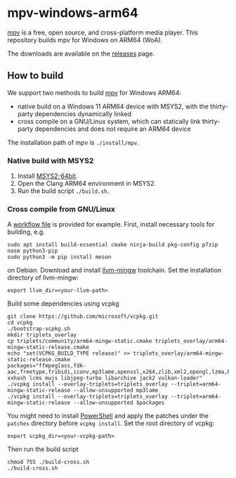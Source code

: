 # mpv-windows-arm64
[mpv](https://mpv.io/) is a free, open source, and cross-platform media player. This repository builds mpv for Windows on ARM64 (WoA).

The downloads are available on the [releases](https://github.com/minnyres/mpv-windows-arm64/releases) page.

## How to build
We support two methods to build [mpv](https://mpv.io/) for Windows ARM64:
+ native build on a Windows 11 ARM64 device with MSYS2, with the thirty-party dependencies dynamically linked
+ cross compile on a GNU/Linux system, which can statically link thirty-party dependencies and does not require an ARM64 device

The installation path of mpv is `./install/mpv`. 

### Native build with MSYS2

1. Install [MSYS2-64bit](https://www.msys2.org/).
2. Open the Clang ARM64 environment in MSYS2.
3. Run the build script `./build.sh`.

### Cross compile from GNU/Linux

A [workflow file](https://github.com/minnyres/mpv-windows-arm64/blob/main/.github/workflows/release.yml) is provided for example. First, install necessary tools for building, e.g.

    sudo apt install build-essential cmake ninja-build pkg-config p7zip nasm python3-pip
    sudo python3 -m pip install meson
    
on Debian. Download and install [llvm-mingw](https://github.com/mstorsjo/llvm-mingw) toolchain. Set the installation directory of llvm-mingw:

    export llvm_dir=<your-llvm-path>

Build some dependencies using vcpkg

    git clone https://github.com/microsoft/vcpkg.git
    cd vcpkg
    ./bootstrap-vcpkg.sh
    mkdir triplets_overlay
    cp triplets/community/arm64-mingw-static.cmake triplets_overlay/arm64-mingw-static-release.cmake
    echo "set(VCPKG_BUILD_TYPE release)" >> triplets_overlay/arm64-mingw-static-release.cmake
    packages="ffmpeg[ass,fdk-aac,freetype,fribidi,iconv,mp3lame,openssl,x264,zlib,xml2,opengl,lzma,bzip2,dav1d,fontconfig,openjpeg] xxhash lcms mujs libjpeg-turbo libarchive jack2 vulkan-loader"
    ./vcpkg install --overlay-triplets=triplets_overlay --triplet=arm64-mingw-static-release --allow-unsupported mp3lame
    ./vcpkg install --overlay-triplets=triplets_overlay --triplet=arm64-mingw-static-release --allow-unsupported $packages

You might need to install [PowerShell](https://github.com/PowerShell/PowerShell)  and apply the patches under the `patches` directory before `vcpkg install`. Set the root directory of vcpkg:

    export vcpkg_dir=<your-vcpkg-path>

Then run the build script

    chmod 755 ./build-cross.sh
    ./build-cross.sh
